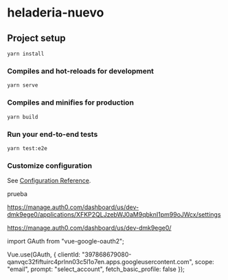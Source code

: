 # heladeria-nuevo

## Project setup
```
yarn install
```

### Compiles and hot-reloads for development
```
yarn serve
```

### Compiles and minifies for production
```
yarn build
```

### Run your end-to-end tests
```
yarn test:e2e
```

### Customize configuration
See [Configuration Reference](https://cli.vuejs.org/config/).


prueba

https://manage.auth0.com/dashboard/us/dev-dmk9ege0/applications/XFKP2QLJzebWJ0aM9qbknI1pm99oJWcx/settings

https://manage.auth0.com/dashboard/us/dev-dmk9ege0/

import GAuth from "vue-google-oauth2";

Vue.use(GAuth, {
  clientId:
    "397868679080-qanvqc32fiftuirc4prlnn03c5l1o7en.apps.googleusercontent.com",
  scope: "email",
  prompt: "select_account",
  fetch_basic_profile: false
});